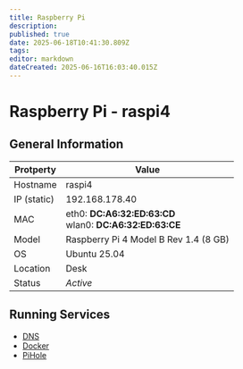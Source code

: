 ```yaml
---
title: Raspberry Pi
description: 
published: true
date: 2025-06-18T10:41:30.809Z
tags: 
editor: markdown
dateCreated: 2025-06-16T16:03:40.015Z
---
```


# Raspberry Pi - raspi4


## General Information

| Protperty | Value |
| ---- | ----- |
| Hostname | raspi4 |
| IP (static) | 192.168.178.40 |
| MAC | eth0: **DC:A6:32:ED:63:CD**<br>wlan0: **DC:A6:32:ED:63:CE** |
| Model | Raspberry Pi 4 Model B Rev 1.4 (8 GB) |
| OS  | Ubuntu 25.04 |
| Location | Desk |
| Status | *Active* |

## Running Services

- [DNS](http://raspi4:3000/en/home-lab/Services/DNS)
- [Docker](http://raspi4:3000/en/home-lab/Services/Docker)
- [PiHole](http://raspi4:3000/en/home-lab/Services/PiHole)